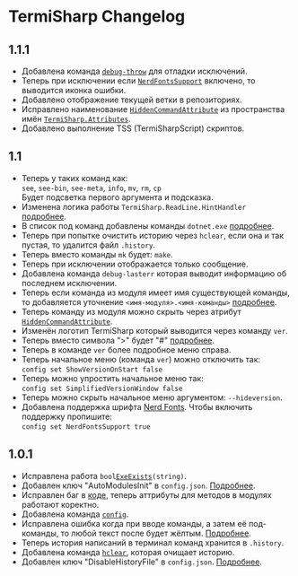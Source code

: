 # TermiSharp Changelog
## 1.1.1
* Добавлена команда [`debug-throw`](https://github.com/NonExistPlayer/TermiSharp/blob/v1.1.1/src/Commands.cs#L913) для отладки исключений.
* Теперь при исключении если [`NerdFontsSupport`](https://github.com/NonExistPlayer/TermiSharp/blob/v1.1.1/src/Config.cs#L19) включено, то выводится иконка ошибки.
* Добавлено отображение текущей ветки в репозиториях.
* Исправлено наименование [`HiddenCommandAttribute`](https://github.com/NonExistPlayer/TermiSharp/blob/v1.1.1/src/Attributes/HiddenCommandAttribute.cs) из пространства имён [`TermiSharp.Attributes`](https://github.com/NonExistPlayer/TermiSharp/blob/v1.1.1/src/Attributes).
* Добавлено выполнение TSS (TermiSharpScript) скриптов.
## 1.1
* Теперь у таких команд как:<br>
 `see`, `see-bin`, `see-meta`, `info`, `mv`, `rm`, `cp`<br>
 Будет подсветка первого аргумента и подсказка.
* Изменена логика работы `TermiSharp.ReadLine.HintHandler` [подробнее](src/ReadLine/HintHandler.cs#L11).
* В список под команд добавлены команды `dotnet.exe` [подробнее](src/Commands.cs#L40).
* Теперь при попытке очистить историю через `hclear`, если она и так пустая, то удалится файл `.history`.
* Теперь вместо команды `mk` будет: `make`.
* Теперь при исключении отображается только сообщение.
* Добавлена команда `debug-lasterr` которая выводит информацию об последнем исключении.
* Теперь если команда из модуля имеет имя существующей команды, то добавляется уточнение `<имя-модуля>.<имя-команды>` [подробнее](src/ConsoleHost.cs#L368).
* Теперь команду из модуля можно скрыть через атрибут [`HiddenCommandAttribute`](src/Attributes/HiddenCommandAtrribute.cs).
* Изменён логотип TermiSharp который выводится через команду `ver`.
* Теперь вместо символа ">" будет "#" [подробнее](src/ConsoleHost.cs#L129).
* Теперь в команде `ver` более подробное меню справа.
* Теперь начальное меню (команда `ver`) можно отключить так:<br>
`config set ShowVersionOnStart false`
* Теперь можно упростить начальное меню так:<br>
`config set SimplifiedVersionWindow false`
* Теперь можно скрыть начальное меню аргументом: `--hideversion`.
* Добавлена поддержка шрифта [Nerd Fonts](https://www.nerdfonts.com/#home). Чтобы включить поддержку пропишите:<br>
`config set NerdFontsSupport true`
## 1.0.1
* Исправлена работа `bool`[`ExeExists`](https://github.com/NonExistPlayer/TermiSharp/blob/v1.0.1/src/Commands.cs#L20)`(string)`.
* Добавлен ключ "AutoModulesInit" в `config.json`. [Подробнее](https://github.com/NonExistPlayer/TermiSharp/blob/v1.0.1/src/Config.cs#L20).
* Исправлен баг в [коде](https://github.com/NonExistPlayer/TermiSharp/blob/v1.0.1/src/ConsoleHost.cs#L356), теперь аттрибуты для методов в модулях работают коректно.
* Добавлена команда [`config`](src/Commands.cs#L106).
* Исправлена ошибка когда при вводе команды, а затем её под-команды, то любой текст после будет жёлтым. [Подробнее](src/ReadLine/HighlightHandler.cs#L20).
* Теперь история написаний в терминал команд хранится в `.history`.
* Добавлена команда [`hclear`](src/Commands.cs#L231), которая очищает историю.
* Добавлен ключ "DisableHistoryFile" в `config.json`. [Подробнее](src/Config.cs#L17).
